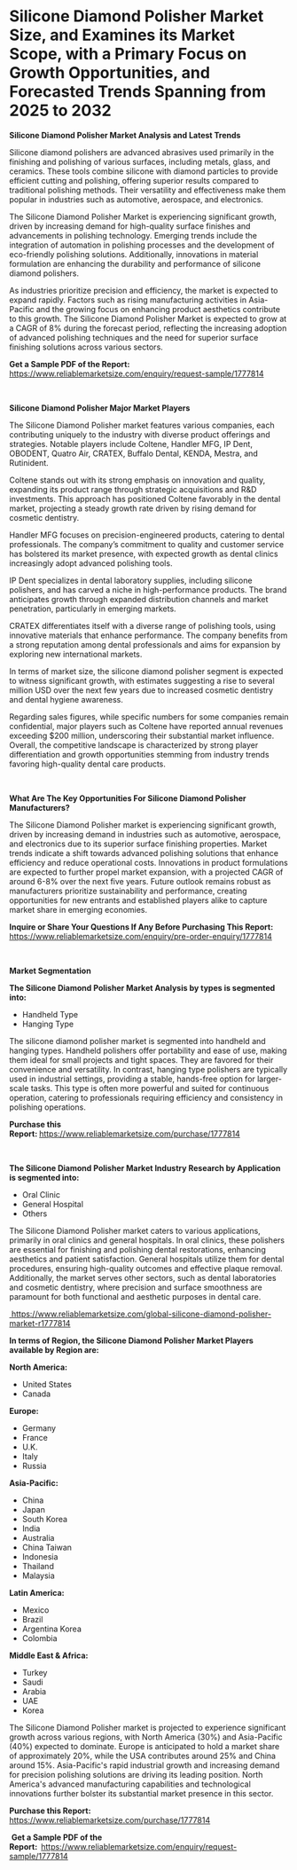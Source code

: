 <p><h1>Silicone Diamond Polisher Market Size, and Examines its Market Scope, with a Primary Focus on Growth Opportunities, and Forecasted Trends Spanning from 2025 to 2032</h1></p><p><strong>Silicone Diamond Polisher Market Analysis and Latest Trends</strong></p>
<p><p>Silicone diamond polishers are advanced abrasives used primarily in the finishing and polishing of various surfaces, including metals, glass, and ceramics. These tools combine silicone with diamond particles to provide efficient cutting and polishing, offering superior results compared to traditional polishing methods. Their versatility and effectiveness make them popular in industries such as automotive, aerospace, and electronics.</p><p>The Silicone Diamond Polisher Market is experiencing significant growth, driven by increasing demand for high-quality surface finishes and advancements in polishing technology. Emerging trends include the integration of automation in polishing processes and the development of eco-friendly polishing solutions. Additionally, innovations in material formulation are enhancing the durability and performance of silicone diamond polishers.</p><p>As industries prioritize precision and efficiency, the market is expected to expand rapidly. Factors such as rising manufacturing activities in Asia-Pacific and the growing focus on enhancing product aesthetics contribute to this growth. The Silicone Diamond Polisher Market is expected to grow at a CAGR of 8% during the forecast period, reflecting the increasing adoption of advanced polishing techniques and the need for superior surface finishing solutions across various sectors.</p></p>
<p><strong>Get a Sample PDF of the Report:&nbsp;</strong> <a href="https://www.reliablemarketsize.com/enquiry/request-sample/1777814?utm_campaign=2640&utm_medium=2&utm_source=Github&utm_content=ia&utm_term=16042025&utm_id=silicone-diamond-polisher">https://www.reliablemarketsize.com/enquiry/request-sample/1777814</a></p>
<p>&nbsp;</p>
<p><strong>Silicone Diamond Polisher Major Market Players</strong></p>
<p><p>The Silicone Diamond Polisher market features various companies, each contributing uniquely to the industry with diverse product offerings and strategies. Notable players include Coltene, Handler MFG, IP Dent, OBODENT, Quatro Air, CRATEX, Buffalo Dental, KENDA, Mestra, and Rutinident.</p><p>Coltene stands out with its strong emphasis on innovation and quality, expanding its product range through strategic acquisitions and R&D investments. This approach has positioned Coltene favorably in the dental market, projecting a steady growth rate driven by rising demand for cosmetic dentistry.</p><p>Handler MFG focuses on precision-engineered products, catering to dental professionals. The company’s commitment to quality and customer service has bolstered its market presence, with expected growth as dental clinics increasingly adopt advanced polishing tools.</p><p>IP Dent specializes in dental laboratory supplies, including silicone polishers, and has carved a niche in high-performance products. The brand anticipates growth through expanded distribution channels and market penetration, particularly in emerging markets.</p><p>CRATEX differentiates itself with a diverse range of polishing tools, using innovative materials that enhance performance. The company benefits from a strong reputation among dental professionals and aims for expansion by exploring new international markets.</p><p>In terms of market size, the silicone diamond polisher segment is expected to witness significant growth, with estimates suggesting a rise to several million USD over the next few years due to increased cosmetic dentistry and dental hygiene awareness.</p><p>Regarding sales figures, while specific numbers for some companies remain confidential, major players such as Coltene have reported annual revenues exceeding $200 million, underscoring their substantial market influence. Overall, the competitive landscape is characterized by strong player differentiation and growth opportunities stemming from industry trends favoring high-quality dental care products.</p></p>
<p>&nbsp;</p>
<p><strong>What Are The Key Opportunities For Silicone Diamond Polisher Manufacturers?</strong></p>
<p><p>The Silicone Diamond Polisher market is experiencing significant growth, driven by increasing demand in industries such as automotive, aerospace, and electronics due to its superior surface finishing properties. Market trends indicate a shift towards advanced polishing solutions that enhance efficiency and reduce operational costs. Innovations in product formulations are expected to further propel market expansion, with a projected CAGR of around 6-8% over the next five years. Future outlook remains robust as manufacturers prioritize sustainability and performance, creating opportunities for new entrants and established players alike to capture market share in emerging economies.</p></p>
<p><strong>Inquire or Share Your Questions If Any Before Purchasing This Report:</strong> <a href="https://www.reliablemarketsize.com/enquiry/pre-order-enquiry/1777814?utm_campaign=2640&utm_medium=2&utm_source=Github&utm_content=ia&utm_term=16042025&utm_id=silicone-diamond-polisher">https://www.reliablemarketsize.com/enquiry/pre-order-enquiry/1777814</a></p>
<p>&nbsp;</p>
<p><strong>Market Segmentation</strong></p>
<p><strong>The Silicone Diamond Polisher Market Analysis by types is segmented into:</strong></p>
<p><ul><li>Handheld Type</li><li>Hanging Type</li></ul></p>
<p><p>The silicone diamond polisher market is segmented into handheld and hanging types. Handheld polishers offer portability and ease of use, making them ideal for small projects and tight spaces. They are favored for their convenience and versatility. In contrast, hanging type polishers are typically used in industrial settings, providing a stable, hands-free option for larger-scale tasks. This type is often more powerful and suited for continuous operation, catering to professionals requiring efficiency and consistency in polishing operations.</p></p>
<p><strong>Purchase this Report:&nbsp;</strong><a href="https://www.reliablemarketsize.com/purchase/1777814?utm_campaign=2640&utm_medium=2&utm_source=Github&utm_content=ia&utm_term=16042025&utm_id=silicone-diamond-polisher">https://www.reliablemarketsize.com/purchase/1777814</a></p>
<p>&nbsp;</p>
<p><strong>The Silicone Diamond Polisher Market Industry Research by Application is segmented into:</strong></p>
<p><ul><li>Oral Clinic</li><li>General Hospital</li><li>Others</li></ul></p>
<p><p>The Silicone Diamond Polisher market caters to various applications, primarily in oral clinics and general hospitals. In oral clinics, these polishers are essential for finishing and polishing dental restorations, enhancing aesthetics and patient satisfaction. General hospitals utilize them for dental procedures, ensuring high-quality outcomes and effective plaque removal. Additionally, the market serves other sectors, such as dental laboratories and cosmetic dentistry, where precision and surface smoothness are paramount for both functional and aesthetic purposes in dental care.</p></p>
<p><a href="https://www.reliablemarketsize.com/global-silicone-diamond-polisher-market-r1777814?utm_campaign=2640&utm_medium=2&utm_source=Github&utm_content=ia&utm_term=16042025&utm_id=silicone-diamond-polisher">&nbsp;https://www.reliablemarketsize.com/global-silicone-diamond-polisher-market-r1777814</a></p>
<p><strong>In terms of Region, the Silicone Diamond Polisher Market Players available by Region are:</strong></p>
<p>
    <p> <strong> North America: </strong>
        <ul>
            <li>United States</li>
            <li>Canada</li>
        </ul>
        </p> 
    <p> <strong> Europe: </strong>
        <ul>
            <li>Germany</li>
            <li>France</li>
            <li>U.K.</li>
            <li>Italy</li>
            <li>Russia</li>
        </ul>
        </p> 
    <p> <strong> Asia-Pacific: </strong>
        <ul>
            <li>China</li>
            <li>Japan</li>
            <li>South Korea</li>
            <li>India</li>
            <li>Australia</li>
            <li>China Taiwan</li>
            <li>Indonesia</li>
            <li>Thailand</li>
            <li>Malaysia</li>
        </ul>
        </p> 
    <p> <strong> Latin America: </strong>
        <ul>
            <li>Mexico</li>
            <li>Brazil</li>
            <li>Argentina Korea</li>
            <li>Colombia</li>
        </ul>
        </p> 
    <p> <strong> Middle East & Africa: </strong>
        <ul>
            <li>Turkey</li>
            <li>Saudi</li>
            <li>Arabia</li>
            <li>UAE</li>
            <li>Korea</li>
        </ul>
    </p>
    </p>
<p><p>The Silicone Diamond Polisher market is projected to experience significant growth across various regions, with North America (30%) and Asia-Pacific (40%) expected to dominate. Europe is anticipated to hold a market share of approximately 20%, while the USA contributes around 25% and China around 15%. Asia-Pacific's rapid industrial growth and increasing demand for precision polishing solutions are driving its leading position. North America's advanced manufacturing capabilities and technological innovations further bolster its substantial market presence in this sector.</p></p>
<p><strong>Purchase this Report: </strong><a href="https://www.reliablemarketsize.com/purchase/1777814?utm_campaign=2640&utm_medium=2&utm_source=Github&utm_content=ia&utm_term=16042025&utm_id=silicone-diamond-polisher">https://www.reliablemarketsize.com/purchase/1777814</a></p>
<p>&nbsp;<strong>Get a Sample PDF of the Report:&nbsp;&nbsp;</strong><a href="https://www.reliablemarketsize.com/enquiry/request-sample/1777814?utm_campaign=2640&utm_medium=2&utm_source=Github&utm_content=ia&utm_term=16042025&utm_id=silicone-diamond-polisher">https://www.reliablemarketsize.com/enquiry/request-sample/1777814</a></p>
<p><strong></strong></p>
<p><p></p><p></p><p></p></p>